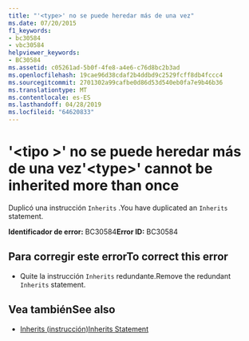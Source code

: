 ```yaml
---
title: "'<type>' no se puede heredar más de una vez"
ms.date: 07/20/2015
f1_keywords:
- bc30584
- vbc30584
helpviewer_keywords:
- BC30584
ms.assetid: c05261ad-5b0f-4fe8-a4e6-c76d8bc2b3ad
ms.openlocfilehash: 19cae96d38cdaf2b4ddbd9c2529fcff8db4fccc4
ms.sourcegitcommit: 2701302a99cafbe0d86d53d540eb0fa7e9b46b36
ms.translationtype: MT
ms.contentlocale: es-ES
ms.lasthandoff: 04/28/2019
ms.locfileid: "64620833"
---
```

# <a name="type-cannot-be-inherited-more-than-once"></a><span data-ttu-id="a8df9-102">'\<tipo >' no se puede heredar más de una vez</span><span class="sxs-lookup"><span data-stu-id="a8df9-102">'\<type>' cannot be inherited more than once</span></span>
<span data-ttu-id="a8df9-103">Duplicó una instrucción `Inherits` .</span><span class="sxs-lookup"><span data-stu-id="a8df9-103">You have duplicated an `Inherits` statement.</span></span>  
  
 <span data-ttu-id="a8df9-104">**Identificador de error:** BC30584</span><span class="sxs-lookup"><span data-stu-id="a8df9-104">**Error ID:** BC30584</span></span>  
  
## <a name="to-correct-this-error"></a><span data-ttu-id="a8df9-105">Para corregir este error</span><span class="sxs-lookup"><span data-stu-id="a8df9-105">To correct this error</span></span>  
  
- <span data-ttu-id="a8df9-106">Quite la instrucción `Inherits` redundante.</span><span class="sxs-lookup"><span data-stu-id="a8df9-106">Remove the redundant `Inherits` statement.</span></span>  
  
## <a name="see-also"></a><span data-ttu-id="a8df9-107">Vea también</span><span class="sxs-lookup"><span data-stu-id="a8df9-107">See also</span></span>

- [<span data-ttu-id="a8df9-108">Inherits (instrucción)</span><span class="sxs-lookup"><span data-stu-id="a8df9-108">Inherits Statement</span></span>](../../visual-basic/language-reference/statements/inherits-statement.md)
